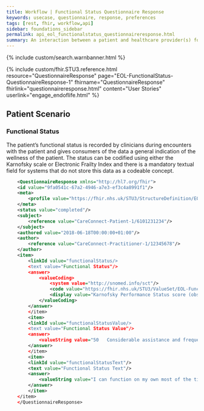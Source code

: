 ```yaml
---
title: Workflow | Functional Status Questionnaire Response
keywords: usecase, questionnaire, response, preferences
tags: [rest, fhir, workflow,api]
sidebar: foundations_sidebar
permalink: api_eol_functionalstatus_questionnaireresponse.html
summary: An interaction between a patient and healthcare provider(s) for the purpose of providing healthcare service(s) or assessing the health status of a patient.
---
```

{% include custom/search.warnbanner.html %}

{% include custom/fhir.STU3.reference.html resource="QuestionnaireResponse" page="EOL-FunctionalStatus-QuestionnaireResponse-1" fhirname="QuestionnaireResponse" fhirlink="questionnaireresponse.html" content="User Stories" userlink="engage_endoflife.html" %}

## Patient Scenario ##


### Functional Status ###

The patient’s functional status is recorded by clinicians during encounters with the patient and gives consumers of the data a general indication of the wellness of the patient. The status can be codified using either the Karnofsky scale or Electronic Frailty Index and there is a mandatory textual field for systems that do not store this data as a codeable concept.


```xml
    <QuestionnaireResponse xmlns="http://hl7.org/fhir">
	<id value="9fa0541c-67a2-4946-a7e3-ef3c4a8991f1"/>
	<meta>
		<profile value="https://fhir.nhs.uk/STU3/StructureDefinition/EOL-FunctionalStatus-QuestionnaireResponse-1"/>
	</meta>
	<status value="completed"/>
	<subject> 
		<reference value="CareConnect-Patient-1/6101231234"/> 
	</subject> 
	<authored value="2018-06-18T00:00:00+01:00"/> 
	<author> 
		<reference value="CareConnect-Practitioner-1/12345678"/> 
	</author> 
	<item> 
		<linkId value="functionalStatus/> 
		<text value="Functional Status"/> 
		<answer> 
			<valueCoding>
				<system value="http://snomed.info/sct"/>
				<code value="https://fhir.nhs.uk/STU3/ValueSet/EOL-FunctionalStatusType-Code-1"/>
				<display value="Karnofsky Performance Status score (observable entity)"/>
			</valueCoding>
		</answer> 
		</item> 
		<item> 
		<linkId value="functionalStatusValue/> 
		<text value="Functional Status Value"/> 
		<answer> 
			<valueString value="50   Considerable assistance and frequent medical care required"/> 
		</answer> 
		</item>
		<item> 
		<linkId value="functionalStatusText"/> 
		<text value="Functional Status Text"/> 
		<answer> 
			<valueString value="I can function on my own most of the time"/> 
		</answer> 
		</item> 		
	</item> 
	</QuestionnaireResponse>
```


